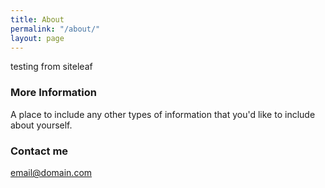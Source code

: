 ```yaml
---
title: About
permalink: "/about/"
layout: page
---
```


testing from siteleaf

### More Information

A place to include any other types of information that you'd like to include about yourself.

### Contact me

[email@domain.com](mailto:email@domain.com)